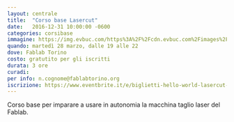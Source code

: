 ```yaml
---
layout: centrale
title:  "Corso base Lasercut"
date:   2016-12-31 10:00:00 -0600
categories: corsibase
immagine: https://img.evbuc.com/https%3A%2F%2Fcdn.evbuc.com%2Fimages%2F28597804%2F50403870472%2F1%2Foriginal.jpg?w=800&rect=0%2C0%2C2160%2C1080&s=6227b93400854ae33e4fc011b0ce8842
quando: martedì 28 marzo, dalle 19 alle 22 
dove: Fablab Torino
costo: gratutito per gli iscritti
durata: 3 ore
curadi:
per info: n.cognome@fablabtorino.org
iscrizione: https://www.eventbrite.it/e/biglietti-hello-world-lasercut-31673091068#
---
```


Corso base per imparare a usare in autonomia la macchina taglio laser del Fablab.
<!--more-->

